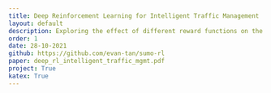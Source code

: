 ```yaml
---
title: Deep Reinforcement Learning for Intelligent Traffic Management
layout: default
description: Exploring the effect of different reward functions on the performance of trained deep RL agents in terms of cumulative waiting time and average speed through traffic networks in simulation.
order: 1
date: 28-10-2021
github: https://github.com/evan-tan/sumo-rl
paper: deep_rl_intelligent_traffic_mgmt.pdf
project: True
katex: True
---
```


